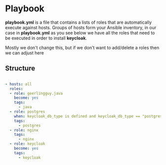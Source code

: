 # Playbook

__playbook.yml__ is a file that contains a  lists of roles that are automatically execute against hosts. Groups of hosts form your Ansible inventory, in our case in __playbook.yml__ as you see below we have all the roles that need to be executed in order to install __keycloak__.

Mostly we don't change this, but if we don't want to add/delete a roles then we can adjust here


## Structure

```yml

- hosts: all
  roles:
  - role: geerlingguy.java
    become: yes
    tags:
      - java
  - role: postgres
    when: keycloak_db_type is defined and keycloak_db_type == "postgres"
    tags:
      - postgres
  - role: nginx
    tags:
      - nginx
  - role: keycloak
    become: yes
    tags:
      - keycloak
    
```